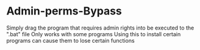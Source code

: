 # Admin-perms-Bypass
Simply drag the program that requires admin rights into be executed to the ".bat" file
Only works with some programs
Using this to install certain programs can cause them to lose certain functions 
